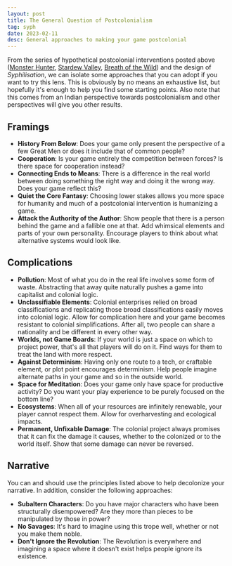 ```yaml
---
layout: post
title: The General Question of Postcolonialism
tag: syph
date: 2023-02-11
desc: General approaches to making your game postcolonial
---
```


From the series of hypothetical postcolonial interventions posted above ([Monster Hunter](https://whynotgames.in/2022/09/24/monHunPoCo.html), [Stardew Valley](https://whynotgames.in/2022/12/18/pocoStardew.html), [Breath of the Wild](https://whynotgames.in/2023/01/22/pocoZelda.html)) and the design of *Syphilisation*, we can isolate some approaches that you can adopt if you want to try this lens. This is obviously by no means an exhaustive list, but hopefully it's enough to help you find some starting points. Also note that this comes from an Indian perspective towards postcolonialism and other perspectives will give you other results.

## Framings

- **History From Below**: Does your game only present the perspective of a few Great Men or does it include that of common people?
- **Cooperation**: Is your game entirely the competition between forces? Is there space for cooperation instead?
- **Connecting Ends to Means**: There is a difference in the real world between doing something the right way and doing it the wrong way. Does your game reflect this?
- **Quiet the Core Fantasy**: Choosing lower stakes allows you more space for humanity and much of a postcolonial intervention is humanizing a game.
- **Attack the Authority of the Author**: Show people that there is a person behind the game and a fallible one at that. Add whimsical elements and parts of your own personality. Encourage players to think about what alternative systems would look like.

## Complications

- **Pollution**: Most of what you do in the real life involves some form of waste. Abstracting that away quite naturally pushes a game into capitalist and colonial logic.
- **Unclassifiable Elements**: Colonial enterprises relied on broad classifications and replicating those broad classifications easily moves into colonial logic. Allow for complication here and your game becomes resistant to colonial simplifications. After all, two people can share a nationality and be different in every other way.
- **Worlds, not Game Boards**: If your world is just a space on which to project power, that's all that players will do on it. Find ways for them to treat the land with more respect.
- **Against Determinism**: Having only one route to a tech, or craftable element, or plot point encourages determinism. Help people imagine alternate paths in your game and so in the outside world.
- **Space for Meditation**: Does your game only have space for productive activity? Do you want your play experience to be purely focused on the bottom line?
- **Ecosystems**: When all of your resources are infinitely renewable, your player cannot respect them. Allow for overharvesting and ecological impacts.
- **Permanent, Unfixable Damage**: The colonial project always promises that it can fix the damage it causes, whether to the colonized or to the world itself. Show that some damage can never be reversed.

## Narrative

You can and should use the principles listed above to help decolonize your narrative. In addition, consider the following approaches:

- **Subaltern Characters**: Do you have major characters who have been structurally disempowered? Are they more than pieces to be manipulated by those in power?
- **No Savages**: It's hard to imagine using this trope well, whether or not you make them noble.
- **Don't Ignore the Revolution**: The Revolution is everywhere and imagining a space where it doesn't exist helps people ignore its existence.